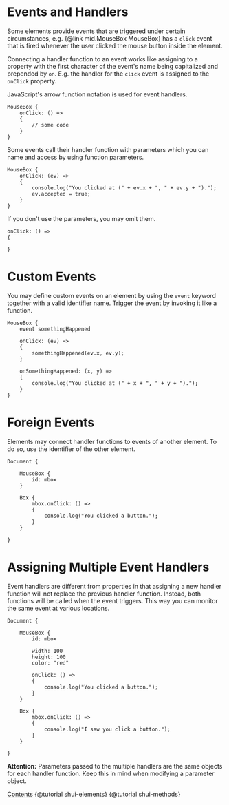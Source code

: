 # Events and Handlers

Some elements provide events that are triggered under certain circumstances,
e.g. {@link mid.MouseBox MouseBox} has a `click` event that is fired whenever
the user clicked the mouse button inside the element.

Connecting a handler function to an event works like assigning to a property
with the first character of the event's name being capitalized and prepended
by `on`. E.g. the handler for the `click` event is assigned to the `onClick`
property.

JavaScript's arrow function notation is used for event handlers.

```
MouseBox {
    onClick: () =>
    {
        // some code
    }
}
```

Some events call their handler function with parameters which you can name and access by
using function parameters.

```
MouseBox {
    onClick: (ev) =>
    {
        console.log("You clicked at (" + ev.x + ", " + ev.y + ").");
        ev.accepted = true;
    }
}
```

If you don't use the parameters, you may omit them.

```
onClick: () =>
{

}
```

# Custom Events

You may define custom events on an element by using the `event` keyword together with a valid identifier name.
Trigger the event by invoking it like a function.

```
MouseBox {
    event somethingHappened

    onClick: (ev) =>
    {
        somethingHappened(ev.x, ev.y);
    }

    onSomethingHappened: (x, y) =>
    {
        console.log("You clicked at (" + x + ", " + y + ").");
    }
}
```

# Foreign Events

Elements may connect handler functions to events of another element. To do so,
use the identifier of the other element.

```
Document {

    MouseBox {
        id: mbox
    }

    Box {
        mbox.onClick: () =>
        {
            console.log("You clicked a button.");
        }
    }

}
```

# Assigning Multiple Event Handlers

Event handlers are different from properties in that assigning a new handler function will
not replace the previous handler function. Instead, both functions will be called when
the event triggers. This way you can monitor the same event at various locations.

```
Document {

    MouseBox {
        id: mbox

        width: 100
        height: 100
        color: "red"

        onClick: () =>
        {
            console.log("You clicked a button.");
        }
    }

    Box {
        mbox.onClick: () =>
        {
            console.log("I saw you click a button.");
        }
    }

}
```

**Attention:** Parameters passed to the multiple handlers are the same objects for each handler function.
Keep this in mind when modifying a parameter object.

<div class="navstrip"><span class="go-home"><a href="index.html">Contents</a></span><span class="go-previous">
{@tutorial shui-elements}
</span><span class="go-next">
{@tutorial shui-methods}
</span></div>
